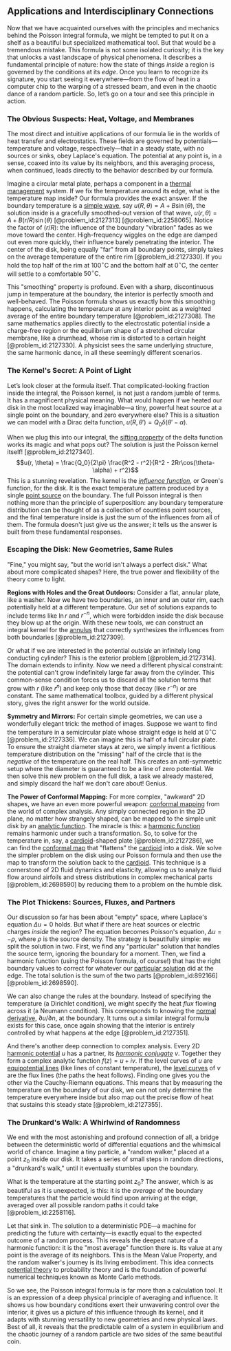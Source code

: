 ## Applications and Interdisciplinary Connections

Now that we have acquainted ourselves with the principles and mechanics behind the Poisson integral formula, we might be tempted to put it on a shelf as a beautiful but specialized mathematical tool. But that would be a tremendous mistake. This formula is not some isolated curiosity; it is the key that unlocks a vast landscape of physical phenomena. It describes a fundamental principle of nature: how the state of things *inside* a region is governed by the conditions at its *edge*. Once you learn to recognize its signature, you start seeing it everywhere—from the flow of heat in a computer chip to the warping of a stressed beam, and even in the chaotic dance of a random particle. So, let’s go on a tour and see this principle in action.

### The Obvious Suspects: Heat, Voltage, and Membranes

The most direct and intuitive applications of our formula lie in the worlds of heat transfer and electrostatics. These fields are governed by potentials—temperature and voltage, respectively—that in a steady state, with no sources or sinks, obey Laplace's equation. The potential at any point is, in a sense, coaxed into its value by its neighbors, and this averaging process, when continued, leads directly to the behavior described by our formula.

Imagine a circular metal plate, perhaps a component in a [thermal management](@article_id:145548) system. If we fix the temperature around its edge, what is the temperature map inside? Our formula provides the exact answer. If the boundary temperature is a [simple wave](@article_id:183555), say $u(R, \theta) = A + B \sin(\theta)$, the solution inside is a gracefully smoothed-out version of that wave, $u(r, \theta) = A + B (r/R)\sin(\theta)$ [@problem_id:2127313] [@problem_id:2258065]. Notice the factor of $(r/R)$: the influence of the boundary "vibration" fades as we move toward the center. High-frequency wiggles on the edge are damped out even more quickly, their influence barely penetrating the interior. The center of the disk, being equally "far" from all boundary points, simply takes on the average temperature of the entire rim [@problem_id:2127330]. If you hold the top half of the rim at $100^{\circ}\text{C}$ and the bottom half at $0^{\circ}\text{C}$, the center will settle to a comfortable $50^{\circ}\text{C}$.

This "smoothing" property is profound. Even with a sharp, discontinuous jump in temperature at the boundary, the interior is perfectly smooth and well-behaved. The Poisson formula shows us exactly how this smoothing happens, calculating the temperature at any interior point as a weighted average of the entire boundary temperature [@problem_id:2127308]. The same mathematics applies directly to the electrostatic potential inside a charge-free region or the equilibrium shape of a stretched circular membrane, like a drumhead, whose rim is distorted to a certain height [@problem_id:2127330]. A physicist sees the same underlying structure, the same harmonic dance, in all these seemingly different scenarios.

### The Kernel's Secret: A Point of Light

Let’s look closer at the formula itself. That complicated-looking fraction inside the integral, the Poisson kernel, is not just a random jumble of terms. It has a magnificent physical meaning. What would happen if we heated our disk in the most localized way imaginable—a tiny, powerful heat source at a single point on the boundary, and zero everywhere else? This is a situation we can model with a Dirac delta function, $u(R, \theta') = Q_0 \delta(\theta' - \alpha)$.

When we plug this into our integral, the [sifting property](@article_id:265168) of the delta function works its magic and what pops out? The solution is just the Poisson kernel itself! [@problem_id:2127340].
$$u(r, \theta) = \frac{Q_0}{2\pi} \frac{R^2 - r^2}{R^2 - 2Rr\cos(\theta-\alpha) + r^2}$$
This is a stunning revelation. The kernel is the *[influence function](@article_id:168152)*, or Green's function, for the disk. It is the exact temperature pattern produced by a single [point source](@article_id:196204) on the boundary. The full Poisson integral is then nothing more than the principle of superposition: any boundary temperature distribution can be thought of as a collection of countless point sources, and the final temperature inside is just the sum of the influences from all of them. The formula doesn't just give us the answer; it tells us the answer is built from these fundamental responses.

### Escaping the Disk: New Geometries, Same Rules

"Fine," you might say, "but the world isn't always a perfect disk." What about more complicated shapes? Here, the true power and flexibility of the theory come to light.

**Regions with Holes and the Great Outdoors:** Consider a flat, annular plate, like a washer. Now we have two boundaries, an inner and an outer rim, each potentially held at a different temperature. Our set of solutions expands to include terms like $\ln r$ and $r^{-n}$, which were forbidden inside the disk because they blow up at the origin. With these new tools, we can construct an integral kernel for the [annulus](@article_id:163184) that correctly synthesizes the influences from both boundaries [@problem_id:2127309].

Or what if we are interested in the potential *outside* an infinitely long conducting cylinder? This is the exterior problem [@problem_id:2127314]. The domain extends to infinity. Now we need a different physical constraint: the potential can't grow indefinitely large far away from the cylinder. This common-sense condition forces us to discard all the solution terms that grow with $r$ (like $r^n$) and keep only those that decay (like $r^{-n}$) or are constant. The same mathematical toolbox, guided by a different physical story, gives the right answer for the world outside.

**Symmetry and Mirrors:** For certain simple geometries, we can use a wonderfully elegant trick: the method of images. Suppose we want to find the temperature in a semicircular plate whose straight edge is held at $0^{\circ}\text{C}$ [@problem_id:2127336]. We can imagine this is half of a full circular plate. To ensure the straight diameter stays at zero, we simply invent a fictitious temperature distribution on the "missing" half of the circle that is the *negative* of the temperature on the real half. This creates an anti-symmetric setup where the diameter is guaranteed to be a line of zero potential. We then solve this new problem on the full disk, a task we already mastered, and simply discard the half we don't care about! Genius.

**The Power of Conformal Mapping:** For more complex, "awkward" 2D shapes, we have an even more powerful weapon: [conformal mapping](@article_id:143533) from the world of complex analysis. Any simply connected region in the 2D plane, no matter how strangely shaped, can be mapped to the simple unit disk by an [analytic function](@article_id:142965). The miracle is this: a [harmonic function](@article_id:142903) remains harmonic under such a transformation. So, to solve for the temperature in, say, a [cardioid](@article_id:162106)-shaped plate [@problem_id:2127286], we can find the [conformal map](@article_id:159224) that "flattens" the [cardioid](@article_id:162106) into a disk. We solve the simpler problem on the disk using our Poisson formula and then use the map to transform the solution back to the [cardioid](@article_id:162106). This technique is a cornerstone of 2D fluid dynamics and elasticity, allowing us to analyze fluid flow around airfoils and stress distributions in complex mechanical parts [@problem_id:2698590] by reducing them to a problem on the humble disk.

### The Plot Thickens: Sources, Fluxes, and Partners

Our discussion so far has been about "empty" space, where Laplace's equation $\Delta u = 0$ holds. But what if there are heat sources or electric charges *inside* the region? The equation becomes Poisson's equation, $\Delta u = -\rho$, where $\rho$ is the source density. The strategy is beautifully simple: we split the solution in two. First, we find any "particular" solution that handles the source term, ignoring the boundary for a moment. Then, we find a harmonic function (using the Poisson formula, of course!) that has the right boundary values to correct for whatever our [particular solution](@article_id:148586) did at the edge. The total solution is the sum of the two parts [@problem_id:892166] [@problem_id:2698590].

We can also change the rules at the boundary. Instead of specifying the temperature (a Dirichlet condition), we might specify the heat *flux* flowing across it (a Neumann condition). This corresponds to knowing the [normal derivative](@article_id:169017), $\partial u / \partial n$, at the boundary. It turns out a similar integral formula exists for this case, once again showing that the interior is entirely controlled by what happens at the edge [@problem_id:2127351].

And there's another deep connection to complex analysis. Every 2D [harmonic potential](@article_id:169124) $u$ has a partner, its *[harmonic conjugate](@article_id:164882)* $v$. Together they form a complex analytic function $f(z) = u + iv$. If the level curves of $u$ are [equipotential lines](@article_id:276389) (like lines of constant temperature), the [level curves](@article_id:268010) of $v$ are the flux lines (the paths the heat follows). Finding one gives you the other via the Cauchy-Riemann equations. This means that by measuring the temperature on the boundary of our disk, we can not only determine the temperature everywhere inside but also map out the precise flow of heat that sustains this steady state [@problem_id:2127355].

### The Drunkard's Walk: A Whirlwind of Randomness

We end with the most astonishing and profound connection of all, a bridge between the deterministic world of differential equations and the whimsical world of chance. Imagine a tiny particle, a "random walker," placed at a point $z_0$ inside our disk. It takes a series of small steps in random directions, a "drunkard's walk," until it eventually stumbles upon the boundary.

What is the temperature at the starting point $z_0$? The answer, which is as beautiful as it is unexpected, is this: it is the *average* of the boundary temperatures that the particle would find upon arriving at the edge, averaged over all possible random paths it could take [@problem_id:2258116].

Let that sink in. The solution to a deterministic PDE—a machine for predicting the future with certainty—is exactly equal to the expected outcome of a random process. This reveals the deepest nature of a harmonic function: it is the "most average" function there is. Its value at any point is the average of its neighbors. This is the Mean Value Property, and the random walker's journey is its living embodiment. This idea connects [potential theory](@article_id:140930) to probability theory and is the foundation of powerful numerical techniques known as Monte Carlo methods.

So we see, the Poisson integral formula is far more than a calculation tool. It is an expression of a deep physical principle of averaging and influence. It shows us how boundary conditions exert their unwavering control over the interior, it gives us a picture of this influence through its kernel, and it adapts with stunning versatility to new geometries and new physical laws. Best of all, it reveals that the predictable calm of a system in equilibrium and the chaotic journey of a random particle are two sides of the same beautiful coin.